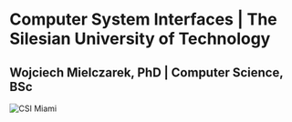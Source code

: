 # Computer System Interfaces | The Silesian University of Technology
## Wojciech Mielczarek, PhD | Computer Science, BSc

![CSI Miami](https://c.tenor.com/FrbcnrE3U68AAAAd/blow-up-walking-away.gif)
